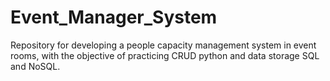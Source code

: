 # Event_Manager_System
Repository for developing a people capacity management system in event rooms, with the objective of practicing CRUD python and data storage SQL and NoSQL.
